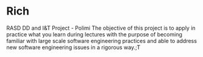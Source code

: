 # Rich
RASD DD and I&T Project - Polimi The objective of this project is to apply in practice what you learn during lectures with the purpose of becoming familiar with large scale software engineering practices and able to address new software engineering issues in a rigorous way.;T
